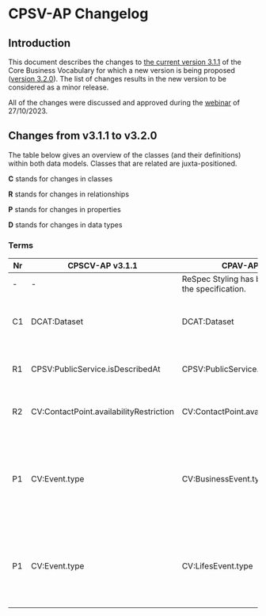 # CPSV-AP Changelog

## Introduction

This document describes the changes to [the current version 3.1.1](https://semiceu.github.io/CPSV-AP/releases/3.1.1/) of the Core Business Vocabulary for which a new version is being proposed ([version 3.2.0](https://semiceu.github.io/CPSV-AP/releases/3.2.0/)). The list of changes results in the new version to be considered as a minor release.

All of the changes were discussed and approved during the [webinar](https://joinup.ec.europa.eu/collection/semic-support-centre/event/webinar-review-core-vocabularies) of 27/10/2023.

## Changes from v3.1.1 to v3.2.0 
The table below gives an overview of the classes (and their definitions) within both data models. Classes that are related are juxta-positioned.

**C** stands for changes in classes

**R** stands for changes in relationships

**P** stands for changes in properties

**D** stands for changes in data types

### Terms
| Nr | CPSCV-AP v3.1.1 | CPAV-AP v3.2.0 | Rationale                                | GitHub/Change                                                                                                                              |
| -- | ------------------------------- | ------------------------------- | ---------------------------------------- | ------------------------------------------------------------------------------------------------------------------------------------------ |
| - | - | ReSpec Styling has been applied to the specification.| - | - |
| C1 | DCAT:Dataset                              | DCAT:Dataset                   | The definition was changed to comply with the autoritativ source. | [#103](https://github.com/SEMICeu/CPSV-AP/issues/103) |
| R1 | CPSV:PublicService.isDescribedAt                              | CPSV:PublicService.isPartOf                   | dct:isPartOf is the inverse relation of dct:hasPart | [#76](https://github.com/SEMICeu/CPSV-AP/issues/76) |
| R2 | CV:ContactPoint.availabilityRestriction         | CV:ContactPoint.availabilityRestriction                   | Additional clarification was provided in the usage note | [#115](https://github.com/SEMICeu/CPSV-AP/issues/115) |
| P1 | CV:Event.type         | CV:BusinessEvent.type                  | The property has been moved to BusinessEvent allowing for the recommendation for the usage of the [Business Event codelist](https://op.europa.eu/en/web/eu-vocabularies/dataset/-/resource?uri=http://publications.europa.eu/resource/dataset/business-event). | [#120](https://github.com/SEMICeu/CPSV-AP/issues/120) |
| P1 | CV:Event.type         | CV:LifesEvent.type                  | The property has been moved to LifeEvent allowing for the recommendation for the usage of the [Life Events codelist](https://op.europa.eu/en/web/eu-vocabularies/dataset/-/resource?uri=http://publications.europa.eu/resource/dataset/life-event). | [#120](https://github.com/SEMICeu/CPSV-AP/issues/120) |




